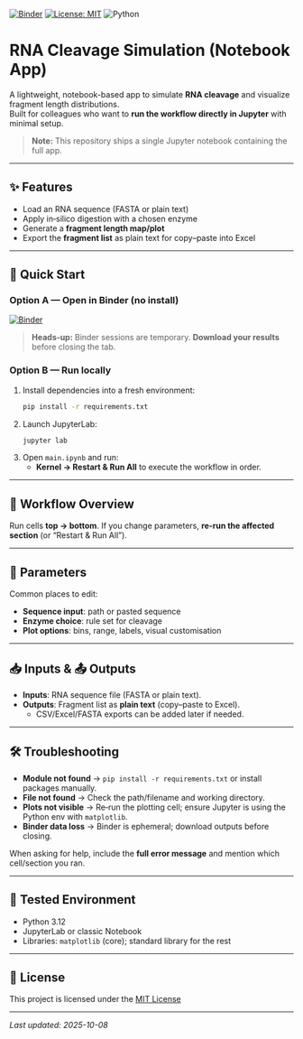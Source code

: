 [![Binder](https://mybinder.org/badge_logo.svg)](https://mybinder.org/v2/gh/MathiasBuff/RNA-cleaver/main?urlpath=%2Fdoc%2Ftree%2Fmain.ipynb)
[![License: MIT](https://img.shields.io/badge/License-MIT-yellow.svg)](LICENSE)
![Python](https://img.shields.io/badge/python-3.12%2B-blue)

# RNA Cleavage Simulation (Notebook App)

A lightweight, notebook-based app to simulate **RNA cleavage** and visualize fragment length distributions.  
Built for colleagues who want to **run the workflow directly in Jupyter** with minimal setup.

> **Note:** This repository ships a single Jupyter notebook containing the full app.

---

## ✨ Features

- Load an RNA sequence (FASTA or plain text)
- Apply in‑silico digestion with a chosen enzyme
- Generate a **fragment length map/plot**
- Export the **fragment list** as plain text for copy–paste into Excel

---

## 🚀 Quick Start

### Option A — Open in Binder (no install)
[![Binder](https://mybinder.org/badge_logo.svg)](https://mybinder.org/v2/gh/MathiasBuff/RNA-cleaver/main?urlpath=%2Fdoc%2Ftree%2Fmain.ipynb)

> **Heads‑up:** Binder sessions are temporary. **Download your results** before closing the tab.

### Option B — Run locally
1. Install dependencies into a fresh environment:
   ```bash
   pip install -r requirements.txt
   ```
2. Launch JupyterLab:
   ```bash
   jupyter lab
   ```
3. Open `main.ipynb` and run:
   - **Kernel → Restart & Run All** to execute the workflow in order.

---

## 🧭 Workflow Overview

Run cells **top → bottom**. If you change parameters, **re‑run the affected section** (or “Restart & Run All”).

---

## 🔧 Parameters

Common places to edit:
- **Sequence input**: path or pasted sequence
- **Enzyme choice**: rule set for cleavage
- **Plot options**: bins, range, labels, visual customisation

---

## 📥 Inputs & 📤 Outputs

- **Inputs**: RNA sequence file (FASTA or plain text).  
- **Outputs**: Fragment list as **plain text** (copy–paste to Excel).  
  - CSV/Excel/FASTA exports can be added later if needed.

---

## 🛠️ Troubleshooting

- **Module not found** → `pip install -r requirements.txt` or install packages manually.  
- **File not found** → Check the path/filename and working directory.  
- **Plots not visible** → Re‑run the plotting cell; ensure Jupyter is using the Python env with `matplotlib`.  
- **Binder data loss** → Binder is ephemeral; download outputs before closing.

When asking for help, include the **full error message** and mention which cell/section you ran.

---

## 🧪 Tested Environment

- Python 3.12
- JupyterLab or classic Notebook
- Libraries: `matplotlib` (core); standard library for the rest

---

## 📄 License

This project is licensed under the [MIT License](https://mit-license.org/)

---

*Last updated: 2025-10-08*
